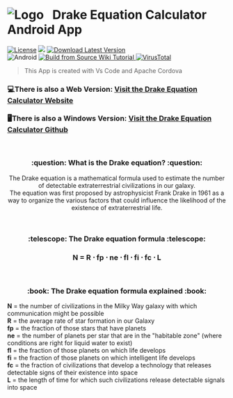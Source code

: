 # ![Logo](https://user-images.githubusercontent.com/86963425/220344222-3c05930c-d7dd-4f80-8d00-271a9bbbad60.png)&nbsp;&nbsp;&nbsp;Drake Equation Calculator Android App

[![License](https://img.shields.io/badge/License-Apache%202.0-blue.svg?logo=apache&style=for-the-badge)](https://opensource.org/license/apache-2-0/) 
<a href="https://github.com/NickMihal/Drake-Equation-Calculator-Android/releases" target="_blank"><img src="https://img.shields.io/badge/All%20Releases-View%20on%20GitHub-blue?logo=github&style=for-the-badge"></a> 
[![Download Latest Version](https://img.shields.io/badge/Download%20Latest%20Version-v1.4.2-blue.svg?logo=github&style=for-the-badge)](https://github.com/NickMihal/Drake-Equation-Calculator-Android/releases/download/v1.4.2/Drake.Equation.Calculator.v1.4.2.apk)
<br>
![Android](https://img.shields.io/badge/Platform-Android-green.svg?logo=android&style=for-the-badge)
<a href="https://github.com/NickMihal/Drake-Equation-Calculator-Android/wiki/How-to-build-from-source">
  <img src="https://img.shields.io/badge/Build%20from%20Source-Wiki%20Tutorial-orange?logo=mdbook&style=for-the-badge" alt="Build from Source Wiki Tutorial" />
</a>
[![VirusTotal](https://img.shields.io/badge/VirusTotal-Scan%20Results-%234169E1?style=for-the-badge&logo=virustotal&link=https://www.virustotal.com/gui/file/ed860253474c885549090c8993324cad1e0a03e240729bb183ec4e7fc3fcf621/detection)](https://www.virustotal.com/gui/file/ed860253474c885549090c8993324cad1e0a03e240729bb183ec4e7fc3fcf621/detection)



>  This App is created with Vs Code and Apache Cordova 

<h3>

:computer:There is also a Web Version: [Visit the Drake Equation Calculator Website](https://nickmihal.github.io/Drake-Equation-Calculator/) <br> <br>
:desktop_computer:There is also a Windows Version: [Visit the Drake Equation Calculator Github](https://github.com/NickMihal/Drake-Equation-Calculator) </h3>

<br>

<h3><p align="center">:question: What is the Drake equation? :question:</p></h3>

<p align="center"> The Drake equation is a mathematical formula used to estimate the number of detectable extraterrestrial civilizations in our galaxy. <br>
The equation was first proposed by astrophysicist Frank Drake in 1961 as a way to organize the various factors that could influence the likelihood of the existence of extraterrestrial life. </p>

<br>
<h3><p align="center">:telescope: The Drake equation formula :telescope:</p></h3>

<h3><p align="center"> N = R ⋅ fp ⋅ ne ⋅ fl ⋅ fi ⋅ fc ⋅ L </p></h3>
<br>

<h3><p align="center">:book: The Drake equation formula explained :book:</p></h3>

<b>N</b> = the number of civilizations in the Milky Way galaxy with which communication might be possible <br>
<b>R</b> = the average rate of star formation in our Galaxy <br>
<b>fp</b> = the fraction of those stars that have planets <br>
<b>ne</b> = the number of planets per star that are in the "habitable zone" (where conditions are right for liquid water to exist) <br>
<b>fl</b> = the fraction of those planets on which life develops <br>
<b>fi</b> = the fraction of those planets on which intelligent life develops <br>
<b>fc</b> = the fraction of civilizations that develop a technology that releases detectable signs of their existence into space <br>
<b>L</b> = the length of time for which such civilizations release detectable signals into space <br>
